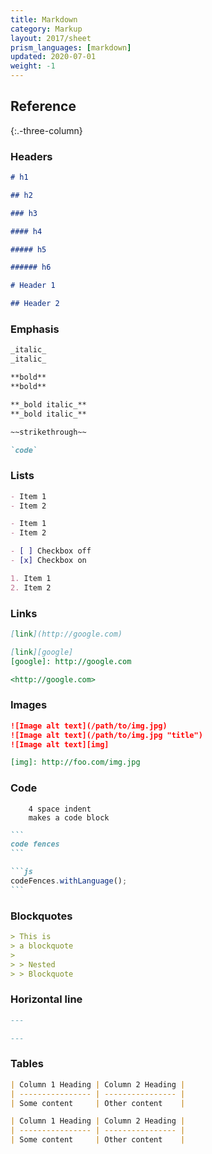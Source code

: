 ```yaml
---
title: Markdown
category: Markup
layout: 2017/sheet
prism_languages: [markdown]
updated: 2020-07-01
weight: -1
---
```


## Reference

{:.-three-column}

### Headers

```markdown
# h1

## h2

### h3

#### h4

##### h5

###### h6
```

```markdown
# Header 1
```

```markdown
## Header 2
```

### Emphasis

```markdown
_italic_
_italic_
```

```markdown
**bold**
**bold**
```

```markdown
**_bold italic_**
**_bold italic_**
```

```markdown
~~strikethrough~~
```

```markdown
`code`
```

### Lists

```markdown
- Item 1
- Item 2
```

```markdown
- Item 1
- Item 2
```

```markdown
- [ ] Checkbox off
- [x] Checkbox on
```

```markdown
1. Item 1
2. Item 2
```

### Links

```markdown
[link](http://google.com)
```

```markdown
[link][google]
[google]: http://google.com
```

```markdown
<http://google.com>
```

### Images

```markdown
![Image alt text](/path/to/img.jpg)
![Image alt text](/path/to/img.jpg "title")
![Image alt text][img]
```

```markdown
[img]: http://foo.com/img.jpg
```

### Code

```
    4 space indent
    makes a code block
```

````markdown
```
code fences
```
````

````markdown
```js
codeFences.withLanguage();
```
````

### Blockquotes

```markdown
> This is
> a blockquote
>
> > Nested
> > Blockquote
```

### Horizontal line

```markdown
---
```

```markdown
---
```

### Tables

```markdown
| Column 1 Heading | Column 2 Heading |
| ---------------- | ---------------- |
| Some content     | Other content    |
```

```markdown
| Column 1 Heading | Column 2 Heading |
| ---------------- | ---------------- |
| Some content     | Other content    |
```
